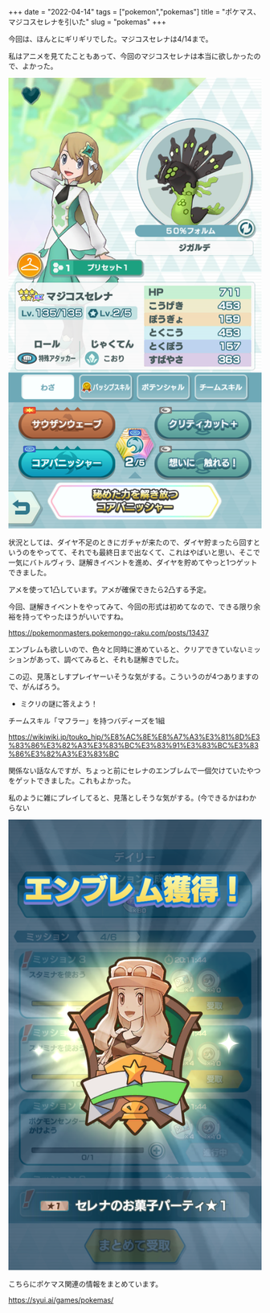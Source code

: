 +++
date = "2022-04-14"
tags = ["pokemon","pokemas"]
title = "ポケマス、マジコスセレナを引いた"
slug = "pokemas"
+++

今回は、ほんとにギリギリでした。マジコスセレナは4/14まで。

私はアニメを見てたこともあって、今回のマジコスセレナは本当に欲しかったので、よかった。

![](https://raw.githubusercontent.com/syui/img/master/other/pokemonmasters_20220414_0001.png)

状況としては、ダイヤ不足のときにガチャが来たので、ダイヤ貯まったら回すというのをやってて、それでも最終日まで出なくて、これはやばいと思い、そこで一気にバトルヴィラ、謎解きイベントを進め、ダイヤを貯めてやっと1つゲットできました。

アメを使って1凸しています。アメが確保できたら2凸する予定。

今回、謎解きイベントをやってみて、今回の形式は初めてなので、できる限り余裕を持ってやったほうがいいですね。

https://pokemonmasters.pokemongo-raku.com/posts/13437

エンブレムも欲しいので、色々と同時に進めていると、クリアできていないミッションがあって、調べてみると、それも謎解きでした。

この辺、見落としすプレイヤーいそうな気がする。こういうのが4つありますので、がんばろう。

- ミクリの謎に答えよう！

チームスキル「マフラー」を持つバディーズを1組

https://wikiwiki.jp/touko_hip/%E8%AC%8E%E8%A7%A3%E3%81%8D%E3%83%86%E3%82%A3%E3%83%BC%E3%83%91%E3%83%BC%E3%83%86%E3%82%A3%E3%83%BC

関係ない話なんですが、ちょっと前にセレナのエンブレムで一個欠けていたやつをゲットできました。これもよかった。

私のように雑にプレイしてると、見落としそうな気がする。(今できるかはわからない

![](https://raw.githubusercontent.com/syui/img/master/other/pokemonmasters_20220414_0002.png)

こちらにポケマス関連の情報をまとめています。

https://syui.ai/games/pokemas/

